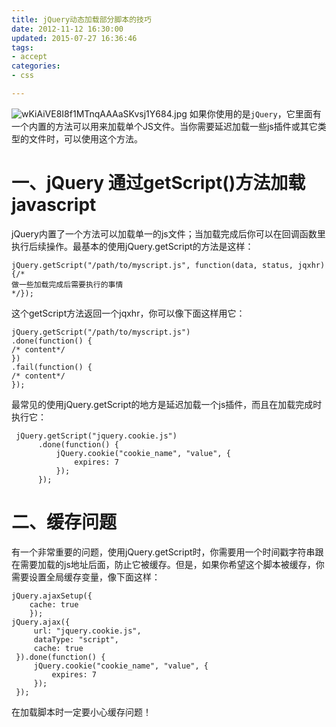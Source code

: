 ```yaml
---
title: jQuery动态加载部分脚本的技巧
date: 2012-11-12 16:30:00
updated: 2015-07-27 16:36:46
tags: 
- accept
categories: 
- css

---
```

![wKiAiVE8I8f1MTnqAAAaSKvsj1Y684.jpg][1]
如果你使用的是`jQuery`，它里面有一个内置的方法可以用来加载单个JS文件。当你需要延迟加载一些js插件或其它类型的文件时，可以使用这个方法。

# 一、jQuery 通过getScript()方法加载javascript

jQuery内置了一个方法可以加载单一的js文件；当加载完成后你可以在回调函数里执行后续操作。最基本的使用jQuery.getScript的方法是这样：


<!--more-->


    jQuery.getScript("/path/to/myscript.js", function(data, status, jqxhr) {/*
    做一些加载完成后需要执行的事情
    */});

这个getScript方法返回一个jqxhr，你可以像下面这样用它：

    jQuery.getScript("/path/to/myscript.js")
    .done(function() {
    /* content*/
    })
    .fail(function() {
    /* content*/
    });

最常见的使用jQuery.getScript的地方是延迟加载一个js插件，而且在加载完成时执行它：

     jQuery.getScript("jquery.cookie.js")
          .done(function() {
              jQuery.cookie("cookie_name", "value", {
                  expires: 7
              });
          });

# 二、缓存问题

有一个非常重要的问题，使用jQuery.getScript时，你需要用一个时间戳字符串跟在需要加载的js地址后面，防止它被缓存。但是，如果你希望这个脚本被缓存，你需要设置全局缓存变量，像下面这样：

    jQuery.ajaxSetup({
        cache: true
        });
    jQuery.ajax({
         url: "jquery.cookie.js",
         dataType: "script",
         cache: true
     }).done(function() {
         jQuery.cookie("cookie_name", "value", {
             expires: 7
         });
     });


在加载脚本时一定要小心缓存问题！


  [1]: https://imgs.gnux.cn/usr/uploads/2015/07/2690254774.jpg